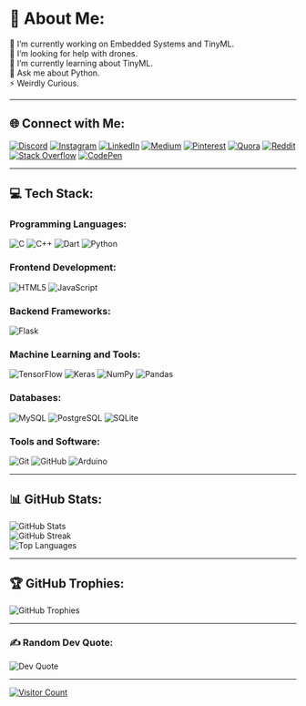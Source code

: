 # 💫 About Me:
🔭 I’m currently working on Embedded Systems and TinyML.<br>
🤝 I’m looking for help with drones.<br>
🌱 I’m currently learning about TinyML.<br>
💬 Ask me about Python.<br>
⚡ Weirdly Curious.

---

## 🌐 Connect with Me:
[![Discord](https://img.shields.io/badge/Discord-%237289DA.svg?style=for-the-badge&logo=discord&logoColor=white)](https://discord.gg/s_hawn__07) 
[![Instagram](https://img.shields.io/badge/Instagram-%23E4405F.svg?style=for-the-badge&logo=instagram&logoColor=white)](https://instagram.com/s.hawn_2005) 
[![LinkedIn](https://img.shields.io/badge/LinkedIn-%230077B5.svg?style=for-the-badge&logo=linkedin&logoColor=white)](https://linkedin.com/in/shawn-sony) 
[![Medium](https://img.shields.io/badge/Medium-%2312100E.svg?style=for-the-badge&logo=medium&logoColor=white)](https://medium.com/@Shawnsony) 
[![Pinterest](https://img.shields.io/badge/Pinterest-%23E60023.svg?style=for-the-badge&logo=pinterest&logoColor=white)](https://pinterest.com/shawnsony) 
[![Quora](https://img.shields.io/badge/Quora-%23B92B27.svg?style=for-the-badge&logo=quora&logoColor=white)](https://www.quora.com/profile/Shawn-Sony-4) 
[![Reddit](https://img.shields.io/badge/Reddit-%23FF4500.svg?style=for-the-badge&logo=reddit&logoColor=white)](https://reddit.com/user/IGNITE_FLUFF07) 
[![Stack Overflow](https://img.shields.io/badge/Stack_Overflow-%23F58025.svg?style=for-the-badge&logo=stackoverflow&logoColor=white)](https://stackoverflow.com/users/19111732/shawn-sony) 
[![CodePen](https://img.shields.io/badge/CodePen-%23000000.svg?style=for-the-badge&logo=codepen&logoColor=white)](https://codepen.io/shawnsony07) 

---

## 💻 Tech Stack:
### Programming Languages:
![C](https://img.shields.io/badge/C-%2300599C.svg?style=for-the-badge&logo=c&logoColor=white) 
![C++](https://img.shields.io/badge/C++-%2300599C.svg?style=for-the-badge&logo=cplusplus&logoColor=white) 
![Dart](https://img.shields.io/badge/Dart-%230175C2.svg?style=for-the-badge&logo=dart&logoColor=white) 
![Python](https://img.shields.io/badge/Python-%233776AB.svg?style=for-the-badge&logo=python&logoColor=ffdd54) 

### Frontend Development:
![HTML5](https://img.shields.io/badge/HTML5-%23E34F26.svg?style=for-the-badge&logo=html5&logoColor=white) 
![JavaScript](https://img.shields.io/badge/JavaScript-%23F7DF1E.svg?style=for-the-badge&logo=javascript&logoColor=black)

### Backend Frameworks:
![Flask](https://img.shields.io/badge/Flask-%23000.svg?style=for-the-badge&logo=flask&logoColor=white)

### Machine Learning and Tools:
![TensorFlow](https://img.shields.io/badge/TensorFlow-%23FF6F00.svg?style=for-the-badge&logo=tensorflow&logoColor=white) 
![Keras](https://img.shields.io/badge/Keras-%23D00000.svg?style=for-the-badge&logo=keras&logoColor=white) 
![NumPy](https://img.shields.io/badge/NumPy-%23013243.svg?style=for-the-badge&logo=numpy&logoColor=white) 
![Pandas](https://img.shields.io/badge/Pandas-%23150458.svg?style=for-the-badge&logo=pandas&logoColor=white)

### Databases:
![MySQL](https://img.shields.io/badge/MySQL-%234479A1.svg?style=for-the-badge&logo=mysql&logoColor=white) 
![PostgreSQL](https://img.shields.io/badge/PostgreSQL-%23316192.svg?style=for-the-badge&logo=postgresql&logoColor=white) 
![SQLite](https://img.shields.io/badge/SQLite-%2307405e.svg?style=for-the-badge&logo=sqlite&logoColor=white)

### Tools and Software:
![Git](https://img.shields.io/badge/Git-%23F05033.svg?style=for-the-badge&logo=git&logoColor=white) 
![GitHub](https://img.shields.io/badge/GitHub-%23121011.svg?style=for-the-badge&logo=github&logoColor=white) 
![Arduino](https://img.shields.io/badge/Arduino-%2300979D.svg?style=for-the-badge&logo=arduino&logoColor=white)

---

## 📊 GitHub Stats:
![GitHub Stats](https://github-readme-stats.vercel.app/api?username=shawnsony07&theme=gruvbox_light&hide_border=true&include_all_commits=true&count_private=true)  
![GitHub Streak](https://github-readme-streak-stats.herokuapp.com/?user=shawnsony07&theme=gruvbox_light&hide_border=true)  
![Top Languages](https://github-readme-stats.vercel.app/api/top-langs/?username=shawnsony07&theme=gruvbox_light&hide_border=true&include_all_commits=true&count_private=true&layout=compact)

---

## 🏆 GitHub Trophies:
![GitHub Trophies](https://github-profile-trophy.vercel.app/?username=shawnsony07&theme=gruvbox_light&no-frame=true&no-bg=false&margin-w=4)

---

### ✍️ Random Dev Quote:
![Dev Quote](https://quotes-github-readme.vercel.app/api?type=vertical&theme=dark)

---

[![Visitor Count](https://visitcount.itsvg.in/api?id=shawnsony07&icon=0&color=10)](https://visitcount.itsvg.in)
